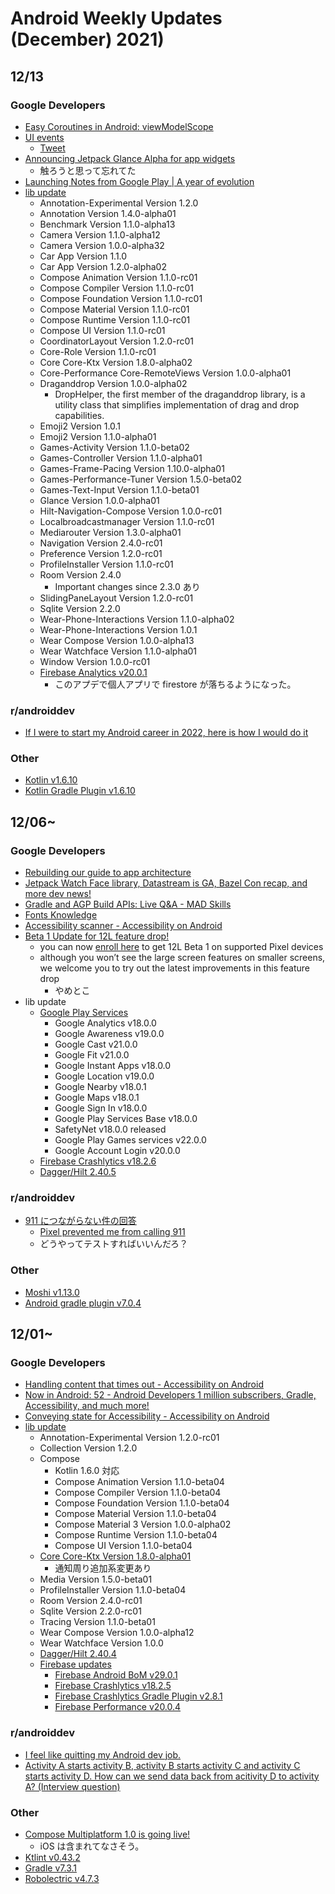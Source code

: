 # Android Weekly Updates (December) 2021)

## 12/13

### Google Developers

- [Easy Coroutines in Android: viewModelScope](https://medium.com/androiddevelopers/easy-coroutines-in-android-viewmodelscope-25bffb605471)
- [UI events](https://developer.android.com/jetpack/guide/ui-layer/events)
  - [Tweet](https://twitter.com/ppvi/status/1471046905711022081)
- [Announcing Jetpack Glance Alpha for app widgets](https://android-developers.googleblog.com/2021/12/announcing-jetpack-glance-alpha-for-app.html)
  - 触ろうと思って忘れてた
- [Launching Notes from Google Play | A year of evolution](https://g.co/play/notes)
- [lib update](https://developer.android.com/jetpack/androidx/versions/all-channel#december_15_2021)
  - Annotation-Experimental Version 1.2.0
  - Annotation Version 1.4.0-alpha01
  - Benchmark Version 1.1.0-alpha13
  - Camera Version 1.1.0-alpha12
  - Camera Version 1.0.0-alpha32
  - Car App Version 1.1.0
  - Car App Version 1.2.0-alpha02
  - Compose Animation Version 1.1.0-rc01
  - Compose Compiler Version 1.1.0-rc01
  - Compose Foundation Version 1.1.0-rc01
  - Compose Material Version 1.1.0-rc01
  - Compose Runtime Version 1.1.0-rc01
  - Compose UI Version 1.1.0-rc01
  - CoordinatorLayout Version 1.2.0-rc01
  - Core-Role Version 1.1.0-rc01
  - Core Core-Ktx Version 1.8.0-alpha02
  - Core-Performance Core-RemoteViews Version 1.0.0-alpha01
  - Draganddrop Version 1.0.0-alpha02
    - DropHelper, the first member of the draganddrop library, is a utility class that simplifies implementation of drag and drop capabilities.
  - Emoji2 Version 1.0.1
  - Emoji2 Version 1.1.0-alpha01
  - Games-Activity Version 1.1.0-beta02
  - Games-Controller Version 1.1.0-alpha01
  - Games-Frame-Pacing Version 1.10.0-alpha01
  - Games-Performance-Tuner Version 1.5.0-beta02
  - Games-Text-Input Version 1.1.0-beta01
  - Glance Version 1.0.0-alpha01
  - Hilt-Navigation-Compose Version 1.0.0-rc01
  - Localbroadcastmanager Version 1.1.0-rc01
  - Mediarouter Version 1.3.0-alpha01
  - Navigation Version 2.4.0-rc01
  - Preference Version 1.2.0-rc01
  - ProfileInstaller Version 1.1.0-rc01
  - Room Version 2.4.0
    - Important changes since 2.3.0 あり
  - SlidingPaneLayout Version 1.2.0-rc01
  - Sqlite Version 2.2.0
  - Wear-Phone-Interactions Version 1.1.0-alpha02
  - Wear-Phone-Interactions Version 1.0.1
  - Wear Compose Version 1.0.0-alpha13
  - Wear Watchface Version 1.1.0-alpha01
  - Window Version 1.0.0-rc01
  - [Firebase Analytics v20.0.1](https://firebase.google.com/support/release-notes/android#analytics_v20-0-1)
    - このアプデで個人アプリで firestore が落ちるようになった。

### r/androiddev

- [If I were to start my Android career in 2022, here is how I would do it](https://www.reddit.com/r/androiddev/comments/rd7r8x/if_i_were_to_start_my_android_career_in_2022_here/)

### Other

- [Kotlin v1.6.10](https://github.com/JetBrains/kotlin)
- [Kotlin Gradle Plugin v1.6.10](https://github.com/JetBrains/kotlin)

## 12/06~

### Google Developers

- [Rebuilding our guide to app architecture](https://android-developers.googleblog.com/2021/12/rebuilding-our-guide-to-app-architecture.html)
- [Jetpack Watch Face library, Datastream is GA, Bazel Con recap, and more dev news!](https://www.youtube.com/watch?v=noK1Hnc4LrA)
- [Gradle and AGP Build APIs: Live Q&A - MAD Skills](https://www.youtube.com/watch?v=2FOzPTJprUU)
- [Fonts Knowledge](https://fonts.google.com/knowledge)
- [Accessibility scanner - Accessibility on Android](https://www.youtube.com/watch?v=i1gMzQv0hWU)
- [Beta 1 Update for 12L feature drop!](https://android-developers.googleblog.com/2021/12/beta-1-update-for-12l-feature-drop.html)
  - you can now [enroll here](https://www.google.com/android/beta) to get 12L Beta 1 on supported Pixel devices
  - although you won’t see the large screen features on smaller screens, we welcome you to try out the latest improvements in this feature drop
    - やめとこ
- lib update
  - [Google Play Services](https://developers.google.com/android/guides/releases)
    - Google Analytics v18.0.0
    - Google Awareness v19.0.0
    - Google Cast v21.0.0
    - Google Fit v21.0.0
    - Google Instant Apps v18.0.0
    - Google Location v19.0.0
    - Google Nearby v18.0.1
    - Google Maps v18.0.1
    - Google Sign In v18.0.0
    - Google Play Services Base v18.0.0
    - SafetyNet v18.0.0 released
    - Google Play Games services v22.0.0
    - Google Account Login v20.0.0
  - [Firebase Crashlytics v18.2.6](https://firebase.google.com/support/release-notes/android#crashlytics_v18-2-6)
  - [Dagger/Hilt 2.40.5](https://github.com/google/dagger/releases)

### r/androiddev

- [911 につながらない件の回答](https://www.reddit.com/r/GooglePixel/comments/r4xz1f/pixel_prevented_me_from_calling_911/hnrvsr1/)
  - [Pixel prevented me from calling 911](https://www.reddit.com/r/GooglePixel/comments/r4xz1f/pixel_prevented_me_from_calling_911/)
  - どうやってテストすればいいんだろ？

### Other

- [Moshi v1.13.0](https://github.com/square/moshi/blob/master/CHANGELOG.md#version-1130)
- [Android gradle plugin v7.0.4](https://developer.android.com/studio/releases/gradle-plugin)

## 12/01~

### Google Developers

- [Handling content that times out - Accessibility on Android](https://www.youtube.com/watch?v=X97P6Y8WHl0)
- [Now in Android: 52 - Android Developers 1 million subscribers, Gradle, Accessibility, and much more!](https://www.youtube.com/watch?v=7lcIkxLe_g8)
- [Conveying state for Accessibility - Accessibility on Android](https://www.youtube.com/watch?v=JvWM2PjLJls)
- [lib update](https://developer.android.com/jetpack/androidx/versions/all-channel#december_1_2021)
  - Annotation-Experimental Version 1.2.0-rc01
  - Collection Version 1.2.0
  - Compose
    - Kotlin 1.6.0 対応
    - Compose Animation Version 1.1.0-beta04
    - Compose Compiler Version 1.1.0-beta04
    - Compose Foundation Version 1.1.0-beta04
    - Compose Material Version 1.1.0-beta04
    - Compose Material 3 Version 1.0.0-alpha02
    - Compose Runtime Version 1.1.0-beta04
    - Compose UI Version 1.1.0-beta04
  - [Core Core-Ktx Version 1.8.0-alpha01](https://developer.android.com/jetpack/androidx/releases/core#core_and_core-ktx_version_170_2)
    - 通知周り追加系変更あり
  - Media Version 1.5.0-beta01
  - ProfileInstaller Version 1.1.0-beta04
  - Room Version 2.4.0-rc01
  - Sqlite Version 2.2.0-rc01
  - Tracing Version 1.1.0-beta01
  - Wear Compose Version 1.0.0-alpha12
  - Wear Watchface Version 1.0.0
  - [Dagger/Hilt 2.40.4](https://github.com/google/dagger/releases)
  - [Firebase updates](https://firebase.google.com/support/release-notes/android)
    - [Firebase Android BoM v29.0.1](https://firebase.google.com/docs/android/learn-more#bom)
    - [Firebase Crashlytics v18.2.5](https://firebase.google.com/docs/crashlytics/get-started?platform=android)
    - [Firebase Crashlytics Gradle Plugin v2.8.1](https://firebase.google.com/docs/crashlytics/get-started?platform=android)
    - [Firebase Performance v20.0.4](https://firebase.google.com/docs/perf-mon/get-started-android)

### r/androiddev

- [I feel like quitting my Android dev job.](https://www.reddit.com/r/androiddev/comments/r4spqx/i_feel_like_quitting_my_android_dev_job/)
- [Activity A starts activity B, activity B starts activity C and activity C starts activity D. How can we send data back from acitivity D to activity A? (Interview question) ](https://www.reddit.com/r/androiddev/comments/r5xh74/activity_a_starts_activity_b_activity_b_starts/)

### Other

- [Compose Multiplatform 1.0 is going live!](https://blog.jetbrains.com/kotlin/2021/12/compose-multiplatform-1-0-is-going-live/)
  - iOS は含まれてなさそう。
- [Ktlint v0.43.2](https://github.com/pinterest/ktlint/blob/master/CHANGELOG.md)
- [Gradle v7.3.1](https://gradle.org/releases/)
- [Robolectric v4.7.3](https://github.com/robolectric/robolectric/releases)
